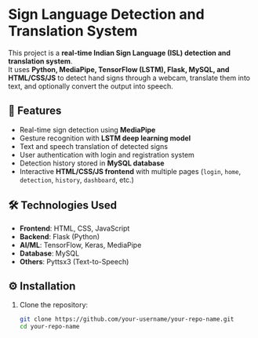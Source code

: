 # Sign Language Detection and Translation System

This project is a **real-time Indian Sign Language (ISL) detection and translation system**.  
It uses **Python, MediaPipe, TensorFlow (LSTM), Flask, MySQL, and HTML/CSS/JS** to detect hand signs through a webcam, translate them into text, and optionally convert the output into speech.  

## 📌 Features
- Real-time sign detection using **MediaPipe**  
- Gesture recognition with **LSTM deep learning model**  
- Text and speech translation of detected signs  
- User authentication with login and registration system  
- Detection history stored in **MySQL database**  
- Interactive **HTML/CSS/JS frontend** with multiple pages (`login`, `home`, `detection`, `history`, `dashboard`, etc.)  

## 🛠️ Technologies Used
- **Frontend**: HTML, CSS, JavaScript  
- **Backend**: Flask (Python)  
- **AI/ML**: TensorFlow, Keras, MediaPipe  
- **Database**: MySQL  
- **Others**: Pyttsx3 (Text-to-Speech)  

## ⚙️ Installation
1. Clone the repository:
   ```bash
   git clone https://github.com/your-username/your-repo-name.git
   cd your-repo-name
